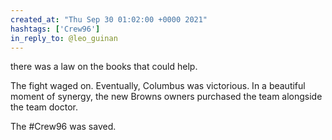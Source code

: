 ```yaml
---
created_at: "Thu Sep 30 01:02:00 +0000 2021"
hashtags: ['Crew96']
in_reply_to: @leo_guinan
---
```


there was a law on the books that could help. 

The fight waged on. Eventually, Columbus was victorious. In a beautiful moment of synergy, the new Browns owners purchased the team alongside the team doctor.

The #Crew96 was saved.